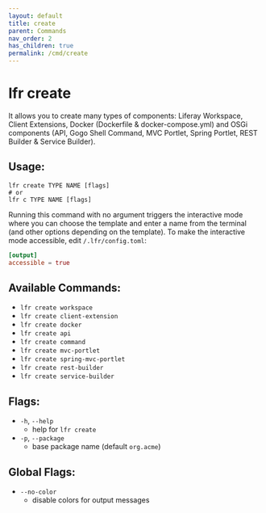 ```yaml
---
layout: default
title: create
parent: Commands
nav_order: 2
has_children: true
permalink: /cmd/create
---
```


# lfr create

It allows you to create many types of components: Liferay Workspace, Client Extensions, Docker (Dockerfile & docker-compose.yml) and OSGi components (API, Gogo Shell Command, MVC Portlet, Spring Portlet, REST Builder & Service Builder).

## Usage:
```shell
lfr create TYPE NAME [flags]
# or
lfr c TYPE NAME [flags]
```

Running this command  with no argument triggers the interactive mode where you can choose the template and enter a name from the terminal (and other options depending on the template). To make the interactive mode accessible, edit `/.lfr/config.toml`:

```toml
[output]
accessible = true
```

## Available Commands:
- `lfr create workspace`
- `lfr create client-extension`
- `lfr create docker`
- `lfr create api`
- `lfr create command`
- `lfr create mvc-portlet`
- `lfr create spring-mvc-portlet`
- `lfr create rest-builder`
- `lfr create service-builder` 

## Flags:
- `-h`, `--help`
  - help for `lfr create`
- `-p`, `--package`
  - base package name (default `org.acme`)

## Global Flags:
- `--no-color`
  - disable colors for output messages